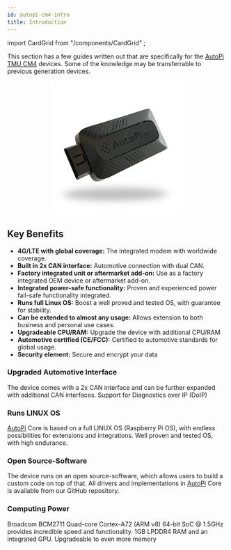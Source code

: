```yaml
---
id: autopi-cm4-intro
title: Introduction
---
```

import CardGrid from "/components/CardGrid" ;

This section has a few guides written out that are specifically for the [AutoPi](https://www.autopi.io) [TMU CM4](https://www.autopi.io/hardware/autopi-tmu-cm4) devices.
Some of the knowledge may be transferrable to previous generation devices.

<p align="center">
<img src="/img/hardware/autopi_tmu_cm4/TMU_Floating_Topside_V1_scaled.png" alt="AutoPi TMU CM4" width="60%" />
</p>

## Key Benefits
- **4G/LTE with global coverage:** The integrated modem with worldwide coverage. 
- **Built in 2x CAN interface:** Automotive connection with dual CAN. 
- **Factory integrated unit or aftermarket add-on:** Use as a factory integrated OEM device or aftermarket add-on. 
- **Integrated power-safe functionality:** Proven and experienced power fail-safe functionality integrated. 
- **Runs full Linux OS:** Boost a well proved and tested OS, with guarantee for stability. 
- **Can be extended to almost any usage:** Allows extension to both business and personal use cases. 
- **Upgradeable CPU/RAM:** Upgrade the device with additional CPU/RAM 
- **Automotive certified (CE/FCC):** Certified to automotive standards for global usage. 
- **Security element:** Secure and encrypt your data

### Upgraded Automotive Interface
The device comes with a 2x CAN interface and can be further expanded with additional CAN interfaces. Support for Diagnostics over IP (DoIP)

### Runs LINUX OS
[AutoPi](https://www.autopi.io) Core is based on a full LINUX OS (Raspberry Pi OS), with endless possibilities for extensions and integrations. Well proven and tested OS, with high endurance.

### Open Source-Software
The device runs on an open source-software, which allows users to build a custom code on top of that. All drivers and implementations in [AutoPi](https://www.autopi.io) Core is available from our GitHub repository.

###  Computing Power
Broadcom BCM2711 Quad-core Cortex-A72 (ARM v8) 64-bit SoC @ 1.5GHz provides incredible speed and functionality. 1GB LPDDR4 RAM and an integrated GPU. Upgradeable to even more memory

